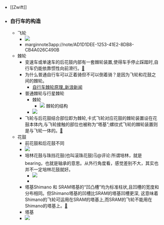 - [[Zwift]]
- ### 自行车的构造
    - 飞轮
        - ![](https://firebasestorage.googleapis.com/v0/b/firescript-577a2.appspot.com/o/imgs%2Fapp%2Fxinyiheng%2FpjWwiq9Spd.png?alt=media&token=91db91a2-e8b2-4fe5-8d98-53a5dad89d10)
        - marginnote3app://note/AD1D1DEE-1253-41E2-8DB8-CB4A026C490B
    - 棘轮
        - 变速车或单速车的后花鼓内部有一套棘轮装置,使得车手停止踩踏时,自行车仍能依靠惯性向前滑行。[🍎](marginnote3app://note/44A2B762-726E-48E7-AFF8-D6D7E5581A46)
        - 为什么普通自行车可以正着骑但不可以倒着骑？是因为飞轮和花鼓之间的棘轮。
            - [自行车棘轮原理_新浪新闻](https://k.sina.com.cn/article_1783631265_m6a500da103300x1ha.html?from=science)
        - 普通棘轮与行星棘轮
            - 棘轮
                - ![](https://firebasestorage.googleapis.com/v0/b/firescript-577a2.appspot.com/o/imgs%2Fapp%2Fxinyiheng%2FMYNDat7LLc.png?alt=media&token=075a449e-7bd0-4ffe-a435-4e94ff1fb040)
棘轮的结构
            - ![](https://firebasestorage.googleapis.com/v0/b/firescript-577a2.appspot.com/o/imgs%2Fapp%2Fxinyiheng%2FKQEWfdCplO.png?alt=media&token=c515336a-4101-4e33-b7cf-b2f9980bf2fd)
        - 飞轮与后花鼓结合部位即为棘轮,卡式飞轮对应花鼓的棘轮装置设在花鼓本体内,与飞轮接触的部位也被称为“塔基”;螺纹式飞轮的棘轮装置则是与飞轮一体的。[🍎](marginnote3app://note/3BEF3417-B7F7-46BB-BE12-57EF5228815C)
    - 花鼓
        - 前花鼓和后花鼓不同
        - ![](https://firebasestorage.googleapis.com/v0/b/firescript-577a2.appspot.com/o/imgs%2Fapp%2Fxinyiheng%2FaopUXnQqTb.png?alt=media&token=6f546626-0450-4245-9185-4f4cfc18d1d8)
        - 培林花鼓与珠挡花鼓(也叫滚珠花鼓)🗒@评论:所谓培林，就是bearing，也就是轴承的意思。从外行角度看，感觉差别不大，其实也并不一定培林花鼓就好。
            - ![](https://firebasestorage.googleapis.com/v0/b/firescript-577a2.appspot.com/o/imgs%2Fapp%2Fxinyiheng%2FRt4Jmfzo2y.png?alt=media&token=56689d1b-b679-45f7-ac45-8a709cbb661d)
            - 
        - 塔基Shimano 和 SRAM塔基的“凹凸槽”均为标准柱状,且凹槽的宽度和分布相同。但Shimano塔基的凹槽比SRAM的塔基凹槽更深, 这意味着Shimano的飞轮可运用在SRAM的塔基上,而SRAM的飞轮不能用在Shimano的塔基上。[🍎](marginnote3app://note/B143FFBE-2D18-45D2-B534-F683D7552AD2)
        - 塔基
        - ![](https://firebasestorage.googleapis.com/v0/b/firescript-577a2.appspot.com/o/imgs%2Fapp%2Fxinyiheng%2Fpf7LHS_6vp.png?alt=media&token=d6d4e524-6ce1-44bd-82ea-f71f68e8f966)
